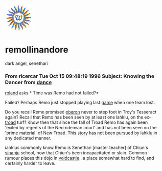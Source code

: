 ![wsun](assets/wsun.gif)

# remollinandore

dark angel, senethari

### From ricercar Tue Oct 15 09:48:19 1996 Subject: Knowing the Dancer from [dance](dance.md) 

 [roland](roland.md)  asks * Time was Remo had not failed?*

 Failed? Perhaps Remo just stopped playing last  [game](game.md)  when one team lost. 

 Do you recall Remo promised  [oberon](oberon.md)  never to step foot in Troy's Tesseract again? Recall that Remo has been seen by at least one iahklu, on the ex- [troad](troad.md)  turf? Know then that since the fall of Troad Remo has again been 'exiled by regents of the Necrodemian court' and has not been seen on the 'prime material' of New Troad. This story has not been pursued by iahklu in any dedicated manner. 

 iahklus commonly know Remo is Senethari [master teacher] of Chiun's  [sinanju](sinanju.md)  school, now that Chiun's been incapacitated or slain. Common rumour places this dojo in  [voidcastle](voidcastle.md) , a place somewhat hard to find, and certainly harder to leave. 

 